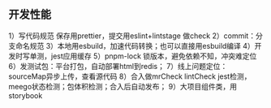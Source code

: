 
## 开发性能
1）写代码规范
保存用prettier，提交用eslint+lintstage 做check
2）commit：分支命名规范
3）本地用esbuild，加速代码转换；也可以直接用esbuild编译
4）开发时写单测，jest应用缓存
5）pnpm-lock 锁版本，避免依赖不知，冲突难定位
6）发测试包：平台打包，自动部署html到redis；
7）线上问题定位：sourceMap异步上传，查看源代码
8）合入做mrCheck lintCheck jest检测，meego状态检测；包体积检测；合入后自动发布；
9）大项目组件类，用storybook

